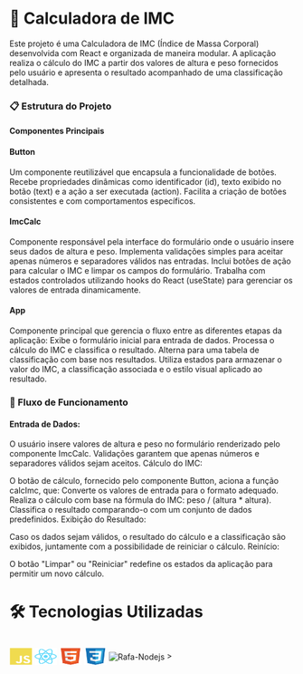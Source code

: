 
# 🧮 Calculadora de IMC
Este projeto é uma Calculadora de IMC (Índice de Massa Corporal) desenvolvida com React e organizada de maneira modular. A aplicação realiza o cálculo do IMC a partir dos valores de altura e peso fornecidos pelo usuário e apresenta o resultado acompanhado de uma classificação detalhada.

### 📋 Estrutura do Projeto
#### Componentes Principais
#### Button
Um componente reutilizável que encapsula a funcionalidade de botões.
Recebe propriedades dinâmicas como identificador (id), texto exibido no botão (text) e a ação a ser executada (action).
Facilita a criação de botões consistentes e com comportamentos específicos.

#### ImcCalc
Componente responsável pela interface do formulário onde o usuário insere seus dados de altura e peso.
Implementa validações simples para aceitar apenas números e separadores válidos nas entradas.
Inclui botões de ação para calcular o IMC e limpar os campos do formulário.
Trabalha com estados controlados utilizando hooks do React (useState) para gerenciar os valores de entrada dinamicamente.

#### App
Componente principal que gerencia o fluxo entre as diferentes etapas da aplicação:
Exibe o formulário inicial para entrada de dados.
Processa o cálculo do IMC e classifica o resultado.
Alterna para uma tabela de classificação com base nos resultados.
Utiliza estados para armazenar o valor do IMC, a classificação associada e o estilo visual aplicado ao resultado.

### 🔄 Fluxo de Funcionamento

#### Entrada de Dados:

O usuário insere valores de altura e peso no formulário renderizado pelo componente ImcCalc.
Validações garantem que apenas números e separadores válidos sejam aceitos.
Cálculo do IMC:

O botão de cálculo, fornecido pelo componente Button, aciona a função calcImc, que:
Converte os valores de entrada para o formato adequado.
Realiza o cálculo com base na fórmula do IMC: peso / (altura * altura).
Classifica o resultado comparando-o com um conjunto de dados predefinidos.
Exibição do Resultado:

Caso os dados sejam válidos, o resultado do cálculo e a classificação são exibidos, juntamente com a possibilidade de reiniciar o cálculo.
Reinício:

O botão "Limpar" ou "Reiniciar" redefine os estados da aplicação para permitir um novo cálculo.
# 🛠️ Tecnologias Utilizadas
<div style="display: inline_block"><br>
  <img align="center" alt="Rafa-Js" height="30" width="40" src="https://raw.githubusercontent.com/devicons/devicon/master/icons/javascript/javascript-plain.svg">
  <img align="center" alt="Rafa-React" height="30" width="40" src="https://raw.githubusercontent.com/devicons/devicon/master/icons/react/react-original.svg">
  <img align="center" alt="Rafa-HTML" height="30" width="40" src="https://raw.githubusercontent.com/devicons/devicon/master/icons/html5/html5-original.svg">
  <img align="center" alt="Rafa-CSS" height="30" width="40" src="https://raw.githubusercontent.com/devicons/devicon/master/icons/css3/css3-original.svg">
  <img align="center" alt="Rafa-Nodejs" height="30" width="40" src="https://cdn.jsdelivr.net/gh/devicons/devicon@latest/icons/nodejs/nodejs-original-wordmark.svg" />
>
</div>

